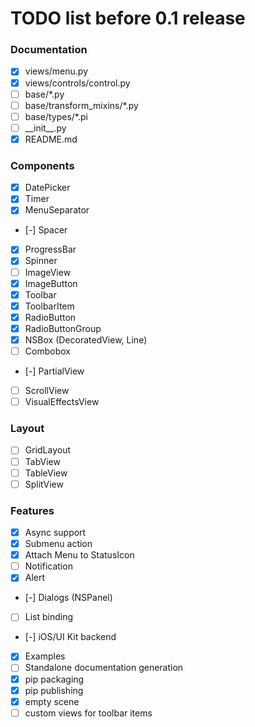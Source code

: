 # TODO list before 0.1 release

### Documentation
- [x] views/menu.py
- [x] views/controls/control.py
- [ ] base/*.py
- [ ] base/transform_mixins/*.py
- [ ] base/types/*.pi
- [ ] \_\_init__.py
- [x] README.md

### Components
- [x] DatePicker
- [x] Timer
- [x] MenuSeparator
- [-] Spacer
- [x] ProgressBar
- [x] Spinner
- [ ] ImageView
- [x] ImageButton
- [x] Toolbar
- [x] ToolbarItem
- [x] RadioButton
- [x] RadioButtonGroup
- [x] NSBox (DecoratedView, Line)
- [ ] Combobox
- [-] PartialView
- [ ] ScrollView
- [ ] VisualEffectsView

### Layout
- [ ] GridLayout
- [ ] TabView
- [ ] TableView
- [ ] SplitView

### Features
- [x] Async support
- [x] Submenu action
- [x] Attach Menu to StatusIcon
- [ ] Notification
- [x] Alert
- [-] Dialogs (NSPanel)
- [ ] List binding
- [-] iOS/UI Kit backend
- [x] Examples
- [ ] Standalone documentation generation
- [x] pip packaging
- [x] pip publishing
- [x] empty scene
- [ ] custom views for toolbar items
